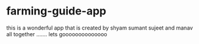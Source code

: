 # farming-guide-app
this is a wonderful app that is created by shyam sumant sujeet and manav all together ....... lets goooooooooooooo

